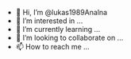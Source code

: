 - 👋 Hi, I’m @lukas1989Analna
- 👀 I’m interested in ...
- 🌱 I’m currently learning ...
- 💞️ I’m looking to collaborate on ...
- 📫 How to reach me ...

<!---
lukas1989Analna/lukas1989Analna is a ✨ special ✨ repository because its `README.md` (this file) appears on your GitHub profile.
You can click the Preview link to take a look at your changes.
--->
